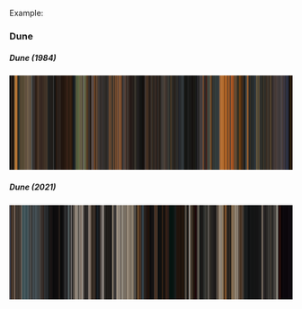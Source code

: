 Example:

### Dune

##### Dune (1984)
![Dune 1984](Dune_1984.png)

##### Dune (2021)
![Dune 2021](Dune_2021.png)
